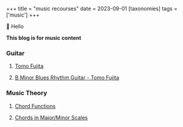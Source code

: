 +++
title = "music recourses"
date = 2023-09-01
[taxonomies]
tags = ['music']
+++

👋 Hello

**This blog is for music content**

### Guitar
1. [Tomo Fujita](https://tomovhxtv.vhx.tv/browse) 
   
2. [B Minor Blues Rhythm Guitar - Tomo Fujita](https://www.youtube.com/watch?v=vMe7zONYGA0)

### Music Theory
1. [Chord Functions](../chord-functions/)

2. [Chords in Major/Minor Scales](../scale-chords/) 

